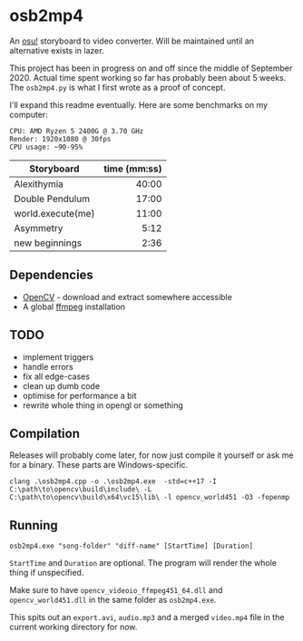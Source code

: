 # osb2mp4

An [osu!](https://osu.ppy.sh) storyboard to video converter. Will be maintained until an alternative exists in lazer.

This project has been in progress on and off since the middle of September 2020. Actual time spent working so far has probably been about 5 weeks. The  `osb2mp4.py` is what I first wrote as a proof of concept.

I'll expand this readme eventually. Here are some benchmarks on my computer:

```
CPU: AMD Ryzen 5 2400G @ 3.70 GHz
Render: 1920x1080 @ 30fps
CPU usage: ~90-95%
```

| Storyboard             | time (mm:ss) |
|------------------------|-------------:|
| Alexithymia            |        40:00 |
| Double Pendulum        |        17:00 |
| world.execute(me)      |        11:00 |
| Asymmetry              |         5:12 |
| new beginnings         |         2:36 |

## Dependencies

- [OpenCV](https://www.opencv.org/releases) - download and extract somewhere accessible
- A global [ffmpeg](https://ffmpeg.org/download.html) installation

## TODO

- implement triggers
- handle errors
- fix all edge-cases
- clean up dumb code
- optimise for performance a bit
- rewrite whole thing in opengl or something

## Compilation

Releases will probably come later, for now just compile it yourself or ask me for a binary. These parts are Windows-specific.

```
clang .\osb2mp4.cpp -o .\osb2mp4.exe  -std=c++17 -I C:\path\to\opencv\build\include\ -L C:\path\to\opencv\build\x64\vc15\lib\ -l opencv_world451 -O3 -fopenmp
```

## Running

```
osb2mp4.exe "song-folder" "diff-name" [StartTime] [Duration]
```

`StartTime` and `Duration` are optional. The program will render the whole thing if unspecified.

Make sure to have `opencv_videoio_ffmpeg451_64.dll` and `opencv_world451.dll` in the same folder as `osb2mp4.exe`.

This spits out an `export.avi`, `audio.mp3` and a merged `video.mp4` file in the current working directory for now.

